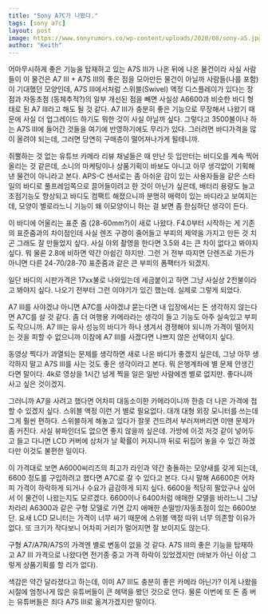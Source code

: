 ```yaml
---
title: "Sony A7C가 나왔다."
tags: [sony a7c]
layout: post
image: https://www.sonyrumors.co/wp-content/uploads/2020/08/sony-a5.jpg
author: "Keith"
---
```


어마무시하게 좋은 기능을 탑재하고 있는 A7S III가 나온 뒤에 나온 물건이라 사실 사람들이 이 물건은 A7 III + A7S III의 좋은 점을 모아만든 물건이 아닐까 사람들(나를 포함)이 기대했던 모양인데, A7S III에서처럼 스위블(Swivel) 액정 디스플레이가 있다는 장점과 자동초점 (동체추적?)의 일부 개선된 점을 빼면 사실상 A6600과 비슷한 바디 형태로 된 A7 III라고 해도 될 것 같다. A7 III가 충분히 좋은 기능으로 무장해서 나왔기 때문에 사실 더 업그레이드 하기도 뭐한 것이 사실 아닐까 싶다. 그렇다고 3500불이나 하는 A7S III에 들어간 것들을 여기에 반영하기에도 무리가 있다. 그러려면 바디가격을 많이 올려야 되는데, 그러면 당연히 구매층이 떨어져나가게 될테니까. 

쥐뿔하는 것 없는 유튜브 카메라 리뷰 채널들은 때 만난 듯 입만터는 비디오를 계속 찍어올리는 것 같은데, 소니의 마케팅이나 상품기획이 바보도 아니고 아무 생각없이 기획해낸 물건이 아니라고 본다. APS-C 센서로는 좀 아쉬운 감이 있는 사용자들을 같은 스타일의 바디로 풀프레임쪽으로 끌어들이려고 한 것이 아닌가 싶은데, 배터리 용량도 늘고 초점기능도 향상되고 바디도 컴팩트 해졌으니까 분명히 매력이 있는 바디라고 보여지는데, 모양이 별로라느니 기능이 왜 이모양이니 하는 걸 보면 좀 한심하단 생각이 든다. 

이 바디에 어울리는 표준 줌 (28-60mm?)이 새로 나왔다. F4.0부터 시작하는 게 기존의 표준줌과의 차이점인데 사실 렌즈 구경이 줄어들고 부피의 제약을 가지고 만든 것 치곤 그래도 잘 만들었지 싶다. 사실 야외 촬영을 한다면 3.5와 4는 큰 차이 없다고 봐야지 싶다. 뭐 물론 2.8에 비하면 약간 아쉽긴 하지만. 그런 거 전부 따지면 단렌즈로 가든가 아니면 다른 24-70/28-70 표준줌과 같은 큰 부피의 폼팩터가 되겠지.

일단 바디의 시판가격은 17xx불로 나와있는데 세금붙이고 하면 그냥 사실상 2천불이라고 봐야지 싶다. 나오기 전부터 그런 이야기가 있긴 했는데. 실제로 그렇게 되었다. 

A7 III를 사야겠냐 아니면 A7C를 사야겠냐 묻는다면 내 입장에서는 돈 생각하지 않는다면 A7C를 살 것 같다. 좀 더 여행용 카메라라는 생각이 들고 기능도 아주 실속있고 부피도 작으니까. A7 III는 유사 성능의 바디가 하나 생겨서 경쟁해야 되니까 가격이 떨어지는 것을 피할 수 없으니까 이참에 A7 III를 사겠다면 나쁘지 않은 선택이지 싶다. 

동영상 찍다가 과열되는 문제를 생각하면 새로 나온 바디가 좋겠지 싶은데, 그냥 아무 생각하지 말고 A7S III를 사는 것도 좋은 생각이라고 본다. 뭐 은행계좌에 별 문제 안생긴다면 말이다. 4k로 영상을 1시간 넘게 찍을 일은 일반 사람에겐 별로 없지만. 좋다니까 사고 싶은 것이겠지. 

그러니까 A7을 사려고 했다면 어차피 대동소이한 카메라이니까 한층 더 나은 가격에 접할 수 있겠지 싶다. 스위블 액정 이런 거 별로 필요없다. 대개 대형 외장 모니터를 쓰는데 그게 훨씬 편하다. 스위블하게 해놓고 있다가 잘못 건드려서 부러져버리면 이땐 문제가 좀 커진다. 사실 뷰파인더도 없으면 좋지 않을까 싶은데. 가방에 이것 저것 같이 넣어두고 들고 다니면 LCD 커버에 상처가 날 확률이 커지니까 뒤로 뒤집어 놓을 수 있긴 하겠다만 이것도 불편한 일이다. 

이 가격대로 보면 A6000씨리즈의 최고가 라인과 약간 충돌하는 모양새를 갖게 되는데, 6600 정도를 구입하려고 했다면 A7C로 갈 수 있다고 본다. 다시 말해 A6600은 어차피 가격이 하락하게 되거나 수요가 급감하게 되지 싶다. 6600을 적당히 팔았구나 싶어서 이 물건이 나왔는지도 모르겠다. 6600이나 6400처럼 애매한 모델을 바라느니 그냥 차라리 A6300과 같은 구형 모델로 가면 갔지 애매한 손떨방/자동초점이 있는 6600보단. 요새 LCD 모니터는 가격이 너무 싸기 때문에 스위블 액정 따위 너무 의존할 이유가 없다. 또 크기가 작다보니 어차피 거리가 멀어지면 잘 보이지도 않는다. 

구형 A7/A7R/A7S의 가격엔 별로 변동이 없을 것 같다. A7S III의 좋은 기능을 탑재하고 A7 III 가격으로 나왔다면 전기종 중고 가격 하락이 있었겠지만 (바보가 아닌 이상 그렇게 상품기획를 할 리가 없다).

색감은 약간 달라졌다고 하는데, 이미 A7 III도 충분히 좋은 카메라 아닌가? 이게 나왔을 시절에 엄청나게 많은 유튜버들이 큰 헤택을 봤던 것으로 안다. 물론 이번에 또 돈 좀 버는 유튜버들은 죄다 A7S III로 옮겨가겠지만 말이다. 